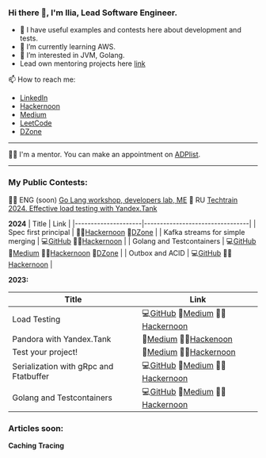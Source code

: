 ### Hi there 👋, I'm Ilia, Lead Software Engineer.

- 🔭 I have useful examples and contests here about development and tests.
- 🌱 I’m currently learning AWS.
- 👀 I’m interested in JVM, Golang.
- Lead own mentoring projects here [link](https://github.com/cranes-mentoring)

📫 How to reach me:
- [LinkedIn](https://www.linkedin.com/in/ilia-iv-er/)
- [Hackernoon](https://hackernoon.com/u/mrdrseq)
- [Medium](https://medium.com/@msdrsequence)
- [LeetCode](https://leetcode.com/SomeEPersonLikeMe/)
- [DZone](https://dzone.com/users/5146776/crns.html)

    
---
👨‍🎓 I'm a mentor. You can make an appointment on [ADPlist](https://adplist.org/mentors/ilya-ivankin).

---
  
### My Public Contests:

👨‍🎓 ENG (soon) [Go Lang workshop, developers lab, ME]()
🎦 RU [Techtrain 2024. Effective load testing with Yandex.Tank](https://techtrain.ru/talks/0f2d4a166d0d45b4a12f2f4aaafcb9d4)

**2024**
| Title               | Link                            |
|---------------------|---------------------------------|
| Spec first principal   |  👨‍🎓[Hackernoon](https://hackernoon.com/boosting-development-efficiency-with-the-specification-first-principle) 🔭[DZone](https://dzone.com/articles/boost-efficiency-with-specification-first-principle) |
| Kafka streams for simple merging   | 💻[GitHub](https://github.com/DrSequence/kstreams-contest) 👨‍🎓[Hackernoon](https://app.hackernoon.com/stats/real-time-tricks-harnessing-kafka-streams-for-seamless-data-tasks)  |
| Golang and Testcontainers   | 💻[GitHub](https://github.com/IliaEre/testcontainer-contest) 📑[Medium](https://lookingforere.medium.com/one-more-time-about-golang-and-testcontainers-d30a50e11292) 👨‍🎓[Hackernoon](https://hackernoon.com/express-setup-golang-and-testcontainers-unwrapped) 🔭[DZone](https://dzone.com/articles/fast-setup-golang-and-testcontainers)    |
| Outbox and ACID   | 💻[GitHub](https://github.com/IliaEre/outbox-contest) 👨‍🎓[Hackernoon](https://hackernoon.com/unlocking-microservices-reliability-with-acid-and-the-outbox-pattern)     |

**2023:**

| Title               | Link                            |
|---------------------|---------------------------------|
| Load Testing | 💻[GitHub](https://github.com/IliaEre/load-test-contest) 📑[Medium](https://lookingforere.medium.com/fast-load-testing-with-yandextank-and-ghz-77157bf4a779) 👨‍🎓[Hackernoon](https://hackernoon.com/turbocharge-load-testing-yandextank-ghz-combo-for-lightning-fast-code-checks)      |
| Pandora with Yandex.Tank     | 📑[Medium](https://medium.com/@lookingforere/yandex-pandora-performance-testing-unleashing-versatility-like-a-swiss-army-knife-12c250f2bff2) 👨‍🎓[Hackenoon](https://hackernoon.com/leveraging-yandex-pandora-stress-testing-grpc-and-flatbuffer-services)     |
| Test your project!      | 📑[Medium](https://lookingforere.medium.com/just-test-your-project-part-1-da33a8b823b4) 👨‍🎓[Hackernoon](https://hackernoon.com/just-go-ahead-and-test-your-project-part-1)        |
| Serialization with gRpc and Ftatbuffer  | 💻[GitHub](https://github.com/IliaEre/serialisation-contest) 📑[Medium](https://medium.com/@lookingforere/json-vs-proto-grpc-vs-flatbuffer-speed-showdown-for-mobile-app-backends-e3972074c35c) 👨‍🎓[Hackernoon](https://hackernoon.com/flutbuffers-in-2024-can-we-recreate-old-success-performance-optimization-takes-center-stage)       |
| Golang and Testcontainers   | 💻[GitHub](https://github.com/IliaEre/testcontainer-contest) 📑[Medium](https://lookingforere.medium.com/one-more-time-about-golang-and-testcontainers-d30a50e11292) 👨‍🎓[Hackernoon](https://app.hackernoon.com/stats/express-setup-golang-and-testcontainers-unwrapped)     |


### Articles soon:
**Caching**
**Tracing**
